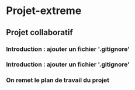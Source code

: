 # Projet-extreme

## Projet collaboratif

### Introduction : ajouter un fichier '.gitignore'

### Introduction : ajouter un fichier '.gitignore'

### On remet le plan de travail du projet
